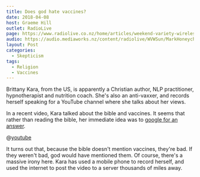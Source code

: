 ```yaml
---
title: Does god hate vaccines?
date: 2018-04-08
host: Graeme Hill
outlet: RadioLive
page: https://www.radiolive.co.nz/home/articles/weekend-variety-wireless/2018/04/skeptical-thoughts--diet-pills---life-expectancy.html
audio: https://audio.mediaworks.nz/content/radiolive/WVWSun/MarkHoneychurch08_04_18.mp3
layout: Post
categories:
  - Skepticism
tags:
  - Religion
  - Vaccines
---
```


Brittany Kara, from the US, is apparently a Christian author, NLP practitioner, hypnotherapist and nutrition coach. She's also an anti-vaxxer, and records herself speaking for a YouTube channel where she talks about her views.

<!-- more -->

In a recent video, Kara talked about the bible and vaccines. It seems that rather than reading the bible, her immediate idea was to [google for an answer](http://deadstate.org/anti-vaxxer-warrior-mom-if-vaccines-are-so-great-why-arent-they-mentioned-in-the-bible/).

@[youtube](https://youtu.be/OYFHVYMDod4)

It turns out that, because the bible doesn't mention vaccines, they're bad. If they weren't bad, god would have mentioned them. Of course, there's a massive irony here. Kara has used a mobile phone to record herself, and used the internet to post the video to a server thousands of miles away.
